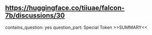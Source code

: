 ## https://huggingface.co/tiiuae/falcon-7b/discussions/30

contains_question: yes
question_part: Special Token >>SUMMARY<<
